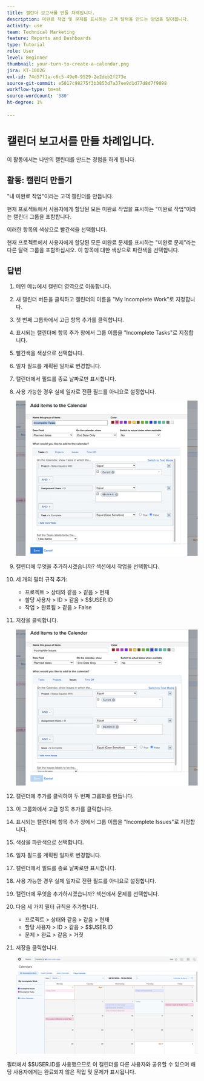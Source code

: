 ```yaml
---
title: 캘린더 보고서를 만들 차례입니다.
description: 미완료 작업 및 문제를 표시하는 고객 달력을 만드는 방법을 알아봅니다.
activity: use
team: Technical Marketing
feature: Reports and Dashboards
type: Tutorial
role: User
level: Beginner
thumbnail: your-turn-to-create-a-calendar.png
jira: KT-10026
exl-id: 74d57f1a-c6c5-49e0-9529-2e2deb2f273e
source-git-commit: e5017c98275f3b3853d7a37ee9d1d77d8d7f9098
workflow-type: tm+mt
source-wordcount: '380'
ht-degree: 1%

---
```


# 캘린더 보고서를 만들 차례입니다.

이 활동에서는 나만의 캘린더를 만드는 경험을 하게 됩니다.

## 활동: 캘린더 만들기

&quot;내 미완료 작업&quot;이라는 고객 캘린더를 만듭니다.

현재 프로젝트에서 사용자에게 할당된 모든 미완료 작업을 표시하는 &quot;미완료 작업&quot;이라는 캘린더 그룹을 포함합니다.

이러한 항목의 색상으로 빨간색을 선택합니다.

현재 프로젝트에서 사용자에게 할당된 모든 미완료 문제를 표시하는 &quot;미완료 문제&quot;라는 다른 달력 그룹을 포함하십시오. 이 항목에 대한 색상으로 파란색을 선택합니다.

## 답변

1. 메인 메뉴에서 캘린더 영역으로 이동합니다.
1. 새 캘린더 버튼을 클릭하고 캘린더의 이름을 &quot;My Incomplete Work&quot;로 지정합니다.
1. 첫 번째 그룹화에서 고급 항목 추가를 클릭합니다.
1. 표시되는 캘린더에 항목 추가 창에서 그룹 이름을 &quot;Incomplete Tasks&quot;로 지정합니다.
1. 빨간색을 색상으로 선택합니다.
1. 일자 필드를 계획된 일자로 변경합니다.
1. 캘린더에서 필드를 종료 날짜로만 표시합니다.
1. 사용 가능한 경우 실제 일자로 전환 필드를 아니요로 설정합니다.

   ![캘린더에 항목을 추가할 화면의 이미지](assets/calendar-activity-1.png)

1. 캘린더에 무엇을 추가하시겠습니까? 섹션에서 작업을 선택합니다.
1. 세 개의 필터 규칙 추가:

   * 프로젝트 > 상태와 같음 > 같음 > 현재
   * 할당 사용자 > ID > 같음 > $$USER.ID
   * 작업 > 완료됨 > 같음 > False

1. 저장을 클릭합니다.

   ![캘린더에 항목을 추가할 화면의 이미지](assets/calendar-activity-2.png)

1. 캘린더에 추가를 클릭하여 두 번째 그룹화를 만듭니다.
1. 이 그룹화에서 고급 항목 추가를 클릭합니다.
1. 표시되는 캘린더에 항목 추가 창에서 그룹 이름을 &quot;Incomplete Issues&quot;로 지정합니다.
1. 색상을 파란색으로 선택합니다.
1. 일자 필드를 계획된 일자로 변경합니다.
1. 캘린더에서 필드를 종료 날짜로만 표시합니다.
1. 사용 가능한 경우 실제 일자로 전환 필드를 아니요로 설정합니다.
1. 캘린더에 무엇을 추가하시겠습니까? 섹션에서 문제를 선택합니다.
1. 다음 세 가지 필터 규칙을 추가합니다.

   * 프로젝트 > 상태와 같음 > 같음 > 현재
   * 할당 사용자 > ID > 같음 > $$USER.ID
   * 문제 > 완료 > 같음 > 거짓

1. 저장을 클릭합니다.

   ![캘린더에 항목을 추가할 화면의 이미지](assets/calendar-activity-3.png)

필터에서 $$USER.ID를 사용했으므로 이 캘린더를 다른 사용자와 공유할 수 있으며 해당 사용자에게는 완료되지 않은 작업 및 문제가 표시됩니다.
